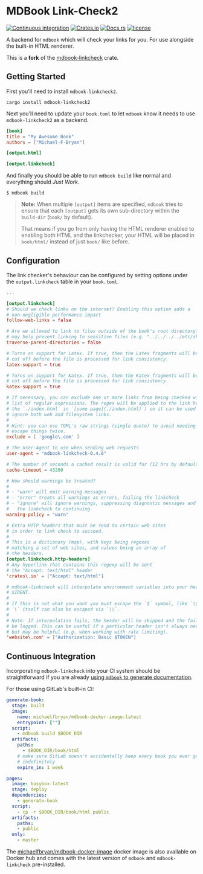 # MDBook Link-Check2

[![Continuous integration](https://github.com/marxin/mdbook-linkcheck2/workflows/Continuous%20integration/badge.svg?branch=master)](https://github.com/marxin/mdbook-linkcheck2/actions)
[![Crates.io](https://img.shields.io/crates/v/mdbook-linkcheck2.svg)](https://crates.io/crates/mdbook-linkcheck2)
[![Docs.rs](https://docs.rs/mdbook-linkcheck2/badge.svg)](https://docs.rs/mdbook-linkcheck2/)
[![license](https://img.shields.io/github/license/Michael-F-Bryan/mdbook-linkcheck2.svg)](https://github.com/marxin/mdbook-linkcheck2/blob/master/LICENSE)

A backend for `mdbook` which will check your links for you. For use alongside
the built-in HTML renderer.

This is a **fork** of the [mdbook-linkcheck](https://github.com/Michael-F-Bryan/mdbook-linkcheck) crate.

## Getting Started

First you'll need to install `mdbook-linkcheck2`.

```
cargo install mdbook-linkcheck2
```

Next you'll need to update your `book.toml` to let `mdbook` know it needs to
use `mdbook-linkcheck2` as a backend.

```toml
[book]
title = "My Awesome Book"
authors = ["Michael-F-Bryan"]

[output.html]

[output.linkcheck]
```

And finally you should be able to run `mdbook build` like normal and everything
should *Just Work*.

```
$ mdbook build
```

> **Note:** When multiple `[output]` items are specified, `mdbook` tries to
> ensure that each `[output]` gets its own sub-directory within the `build-dir`
> (`book/` by default).
>
> That means if you go from only having the HTML renderer enabled to enabling
> both HTML and the linkchecker, your HTML will be placed in `book/html/`
> instead of just `book/` like before.

## Configuration

The link checker's behaviour can be configured by setting options under the
`output.linkcheck` table in your `book.toml`.

```toml
...

[output.linkcheck]
# Should we check links on the internet? Enabling this option adds a
# non-negligible performance impact
follow-web-links = false

# Are we allowed to link to files outside of the book's root directory? This
# may help prevent linking to sensitive files (e.g. "../../../../etc/shadow")
traverse-parent-directories = false

# Turns on support for Latex. If true, then the Latex fragments will be
# cut off before the file is processed for link consistency.
latex-support = true

# Turns on support for Katex. If true, then the Katex fragments will be
# cut off before the file is processed for link consistency.
katex-support = true

# If necessary, you can exclude one or more links from being checked with a
# list of regular expressions. The regex will be applied to the link href (i.e.
# the `./index.html` in `[some page](./index.html)`) so it can be used to
# ignore both web and filesystem links.
#
# Hint: you can use TOML's raw strings (single quote) to avoid needing to
# escape things twice.
exclude = [ 'google\.com' ]

# The User-Agent to use when sending web requests
user-agent = "mdbook-linkcheck-0.4.0"

# The number of seconds a cached result is valid for (12 hrs by default)
cache-timeout = 43200

# How should warnings be treated?
#
# - "warn" will emit warning messages
# - "error" treats all warnings as errors, failing the linkcheck
# - "ignore" will ignore warnings, suppressing diagnostic messages and allowing
#   the linkcheck to continuing
warning-policy = "warn"

# Extra HTTP headers that must be send to certain web sites
# in order to link check to succeed.
#
# This is a dictionary (map), with keys being regexes
# matching a set of web sites, and values being an array of
# the headers.
[output.linkcheck.http-headers]
# Any hyperlink that contains this regexp will be sent
# the "Accept: text/html" header
'crates\.io' = ["Accept: text/html"]

# mdbook-linkcheck will interpolate environment variables into your header via
# $IDENT.
#
# If this is not what you want you must escape the `$` symbol, like `\$TOKEN`.
# `\` itself can also be escaped via `\\`.
#
# Note: If interpolation fails, the header will be skipped and the failure will
# be logged. This can be useful if a particular header isn't always necessary,
# but may be helpful (e.g. when working with rate limiting).
'website\.com' = ["Authorization: Basic $TOKEN"]
```

## Continuous Integration

Incorporating `mdbook-linkcheck` into your CI system should be straightforward
if you are already [using `mdbook` to generate documentation][mdbook-ci].

For those using GitLab's built-in CI:

```yaml
generate-book:
  stage: build
  image:
    name: michaelfbryan/mdbook-docker-image:latest
    entrypoint: [""]
  script:
    - mdbook build $BOOK_DIR
  artifacts:
    paths:
      - $BOOK_DIR/book/html
    # make sure GitLab doesn't accidentally keep every book you ever generate
    # indefinitely
    expire_in: 1 week

pages:
  image: busybox:latest
  stage: deploy
  dependencies:
    - generate-book
  script:
    - cp -r $BOOK_DIR/book/html public
  artifacts:
    paths:
    - public
  only:
    - master
```

The [michaelfbryan/mdbook-docker-image][image] docker image is also available
on Docker hub and comes with the latest version of `mdbook` and
`mdbook-linkcheck` pre-installed.

[releases]: https://github.com/Michael-F-Bryan/mdbook-linkcheck/releases
[mdbook-ci]: https://rust-lang.github.io/mdBook/continuous-integration.html
[Michael-F-Bryan]: https://github.com/Michael-F-Bryan
[image]: https://hub.docker.com/r/michaelfbryan/mdbook-docker-image

